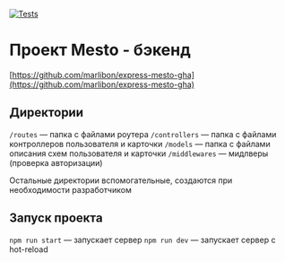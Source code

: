 [![Tests](../../actions/workflows/tests-14-sprint.yml/badge.svg)](../../actions/workflows/tests-14-sprint.yml)

# Проект Mesto - бэкенд

[https://github.com/marlibon/express-mesto-gha](https://github.com/marlibon/express-mesto-gha)

## Директории

`/routes` — папка с файлами роутера
`/controllers` — папка с файлами контроллеров пользователя и карточки
`/models` — папка с файлами описания схем пользователя и карточки
`/middlewares` — мидлверы (проверка авторизации)

Остальные директории вспомогательные, создаются при необходимости разработчиком

## Запуск проекта

`npm run start` — запускает сервер
`npm run dev` — запускает сервер с hot-reload
